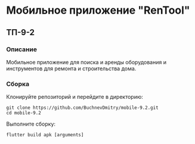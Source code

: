 # __Мобильное приложение "RenTool"__
## __ТП-9-2__
### __Описание__
Мобильное приложение для поиска и аренды оборудования и инструментов для ремонта и строительства дома.
### __Сборка__
Клонируйте репозиторий и перейдите в директорию:
```
git clone https://github.com/BuchnevDmitry/mobile-9.2.git
cd mobile-9.2
```
Выполните сборку:
```
flutter build apk [arguments]
```